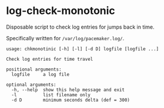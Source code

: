 # log-check-monotonic

Disposable script to check log entries for jumps back in time.

Specifically written for `/var/log/pacemaker.log/`.

```{text}
usage: chkmonotinic [-h] [-l] [-d D] logfile [logfile ...]

Check log entries for time travel

positional arguments:
  logfile     a log file

optional arguments:
  -h, --help  show this help message and exit
  -l          list filename only
  -d D        minimum seconds delta (def = 300)
```